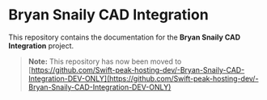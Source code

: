 # Bryan Snaily CAD Integration

This repository contains the documentation for the **Bryan Snaily CAD Integration** project.

> **Note:** This repository has now been moved to  
> [https://github.com/Swift-peak-hosting-dev/-Bryan-Snaily-CAD-Integration-DEV-ONLY](https://github.com/Swift-peak-hosting-dev/-Bryan-Snaily-CAD-Integration-DEV-ONLY)
